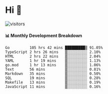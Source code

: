 # Hi 👋
 
![visitors](https://visitor-badge.glitch.me/badge?page_id=sorcererxw.sorcererx)

#### 📊 Monthly Development Breakdown

<!--START_SECTION:waka-->
```text
Go         105 hrs 42 mins █████████▒ 91.05%
TypeScript 2 hrs 26 mins   ▒░░░░░░░░░ 2.10%
HTML       2 hrs 22 mins   ▒░░░░░░░░░ 2.04%
YAML       1 hr 19 mins    ▒░░░░░░░░░ 1.13%
go.mod     1 hr 13 mins    ▒░░░░░░░░░ 1.06%
Text       56 mins         ▒░░░░░░░░░ 0.81%
Markdown   35 mins         ▒░░░░░░░░░ 0.50%
SQL        19 mins         ▒░░░░░░░░░ 0.28%
Makefile   13 mins         ▒░░░░░░░░░ 0.19%
JavaScript 11 mins         ▒░░░░░░░░░ 0.16%
```
<!--END_SECTION:waka-->
